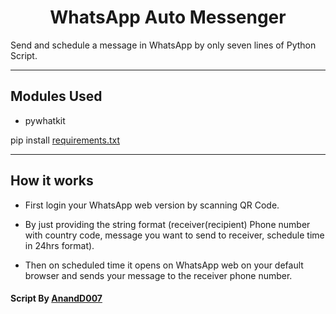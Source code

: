 <h1 align="center">WhatsApp Auto Messenger</h1>
Send and schedule a message in WhatsApp by only seven lines of Python Script. 

---------------------------------------------------------------------

## Modules Used
- pywhatkit

pip install [requirements.txt]()
<hr>

## How it works
- First login your WhatsApp web version by scanning QR Code.

- By just providing the string format (receiver(recipient) Phone number with country code, message you want to send to receiver, schedule time in 24hrs format).

- Then on scheduled time it opens on WhatsApp web on your default browser and sends your message to the receiver phone number.

#### Script By [AnandD007](https://github.com/AnandD007)
